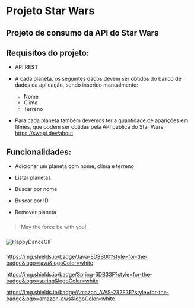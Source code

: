 # Projeto Star Wars
## Projeto de consumo da API do Star Wars

## Requisitos do projeto:

- API REST

- A cada planeta, os seguintes dados devem ser obtidos do banco de dados da aplicação, sendo inserido manualmente:
    - Nome
    - Clima
    - Terreno
- Para cada planeta também devemos ter a quantidade de aparições em filmes, que podem ser obtidas pela API pública do Star Wars: https://swapi.dev/about


## Funcionalidades:

- Adicionar um planeta com nome, clima e terreno

- Listar planetas

- Buscar por nome

- Buscar por ID

- Remover planeta

###


> May the force be with you! 

###

![HappyDanceGIF](https://user-images.githubusercontent.com/62210285/232477149-ddc90cb7-13f8-4177-8bab-6c8442d46ddf.gif)

###

https://img.shields.io/badge/Java-ED8B00?style=for-the-badge&logo=java&logoColor=white

https://img.shields.io/badge/Spring-6DB33F?style=for-the-badge&logo=spring&logoColor=white

https://img.shields.io/badge/Amazon_AWS-232F3E?style=for-the-badge&logo=amazon-aws&logoColor=white


